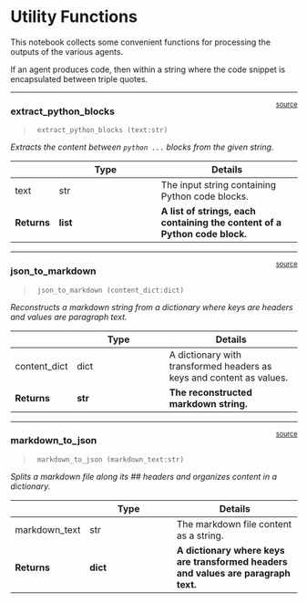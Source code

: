 # Utility Functions


<!-- WARNING: THIS FILE WAS AUTOGENERATED! DO NOT EDIT! -->

This notebook collects some convenient functions for processing the
outputs of the various agents.

If an agent produces code, then within a string where the code snippet
is encapsulated between triple quotes.

------------------------------------------------------------------------

<a
href="https://github.com/lubok-dot/agentic/blob/main/agentic/utils.py#L10"
target="_blank" style="float:right; font-size:smaller">source</a>

### extract_python_blocks

>      extract_python_blocks (text:str)

*Extracts the content between `python ...` blocks from the given
string.*

<table>
<colgroup>
<col style="width: 9%" />
<col style="width: 38%" />
<col style="width: 52%" />
</colgroup>
<thead>
<tr class="header">
<th></th>
<th><strong>Type</strong></th>
<th><strong>Details</strong></th>
</tr>
</thead>
<tbody>
<tr class="odd">
<td>text</td>
<td>str</td>
<td>The input string containing Python code blocks.</td>
</tr>
<tr class="even">
<td><strong>Returns</strong></td>
<td><strong>list</strong></td>
<td><strong>A list of strings, each containing the content of a Python
code block.</strong></td>
</tr>
</tbody>
</table>

------------------------------------------------------------------------

<a
href="https://github.com/lubok-dot/agentic/blob/main/agentic/utils.py#L79"
target="_blank" style="float:right; font-size:smaller">source</a>

### json_to_markdown

>      json_to_markdown (content_dict:dict)

*Reconstructs a markdown string from a dictionary where keys are headers
and values are paragraph text.*

<table>
<colgroup>
<col style="width: 9%" />
<col style="width: 38%" />
<col style="width: 52%" />
</colgroup>
<thead>
<tr class="header">
<th></th>
<th><strong>Type</strong></th>
<th><strong>Details</strong></th>
</tr>
</thead>
<tbody>
<tr class="odd">
<td>content_dict</td>
<td>dict</td>
<td>A dictionary with transformed headers as keys and content as
values.</td>
</tr>
<tr class="even">
<td><strong>Returns</strong></td>
<td><strong>str</strong></td>
<td><strong>The reconstructed markdown string.</strong></td>
</tr>
</tbody>
</table>

------------------------------------------------------------------------

<a
href="https://github.com/lubok-dot/agentic/blob/main/agentic/utils.py#L32"
target="_blank" style="float:right; font-size:smaller">source</a>

### markdown_to_json

>      markdown_to_json (markdown_text:str)

*Splits a markdown file along its \## headers and organizes content in a
dictionary.*

<table>
<colgroup>
<col style="width: 9%" />
<col style="width: 38%" />
<col style="width: 52%" />
</colgroup>
<thead>
<tr class="header">
<th></th>
<th><strong>Type</strong></th>
<th><strong>Details</strong></th>
</tr>
</thead>
<tbody>
<tr class="odd">
<td>markdown_text</td>
<td>str</td>
<td>The markdown file content as a string.</td>
</tr>
<tr class="even">
<td><strong>Returns</strong></td>
<td><strong>dict</strong></td>
<td><strong>A dictionary where keys are transformed headers and values
are paragraph text.</strong></td>
</tr>
</tbody>
</table>
